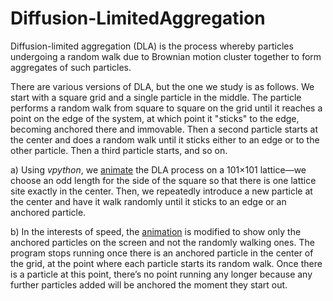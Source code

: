 # Diffusion-LimitedAggregation
Diffusion-limited aggregation (DLA) is the process whereby particles undergoing a random walk due to Brownian motion cluster together to form aggregates of such particles.

There are various versions of DLA, but the one we study is as follows. We start with a square grid and a single particle in the middle. The particle performs a random walk from square to square on the grid until it reaches a point on the edge of the system, at which point it "sticks" to the edge, becoming anchored there and immovable. Then a second particle starts at the center and does a random walk until it sticks either to an edge or to the other particle. Then a third particle starts, and so on.

a) Using *vpython*, we [animate](https://drive.google.com/file/d/1-hU4MiXmSjXytoFnIC9sUsQIGjeq3eju/view?usp=sharing) the DLA process on a 101×101 lattice—we choose an odd length for the side of the square so that there is one lattice site exactly in the center. Then, we repeatedly introduce a new particle at the center and have it walk randomly until it sticks to an edge or an anchored particle.

b) In the interests of speed, the [animation](https://drive.google.com/file/d/1-j7fUBAw6FAeLStQL08aJrK3bGGxXbBX/view?usp=sharing) is modified to show only the anchored particles on the screen and not the randomly walking ones. The program stops running once there is an anchored particle in the center of the grid, at the point where each particle starts its random walk. Once there is a particle at this point, there’s no point running any longer because any further particles added will be anchored the moment they start out.
